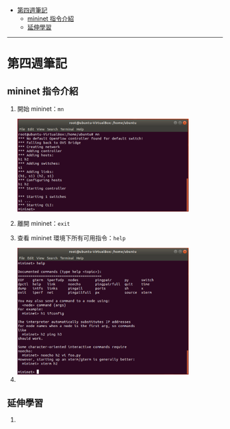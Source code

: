- [第四週筆記](#第四週筆記)
  - [mininet 指令介紹](#mininet-指令介紹)
  - [延伸學習](#延伸學習)
---
# 第四週筆記
## mininet 指令介紹
1. 開始 mininet：`mn`

   <img src="Week 4\mininet_mn.PNG" width="400px" />
2. 離開 mininet：`exit`
3. 查看 mininet 環境下所有可用指令：`help`

   <img src="Week 4\mininet_help.PNG" width="400px" />
4. 

## 延伸學習
1. []()